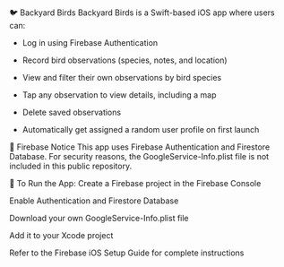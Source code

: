 🐦 Backyard Birds
Backyard Birds is a Swift-based iOS app where users can:

- Log in using Firebase Authentication

- Record bird observations (species, notes, and location)

- View and filter their own observations by bird species

- Tap any observation to view details, including a map

- Delete saved observations

- Automatically get assigned a random user profile on first launch


🔐 Firebase Notice
This app uses Firebase Authentication and Firestore Database.
For security reasons, the GoogleService-Info.plist file is not included in this public repository.


🚀 To Run the App:
Create a Firebase project in the Firebase Console

Enable Authentication and Firestore Database

Download your own GoogleService-Info.plist file

Add it to your Xcode project

Refer to the Firebase iOS Setup Guide for complete instructions


